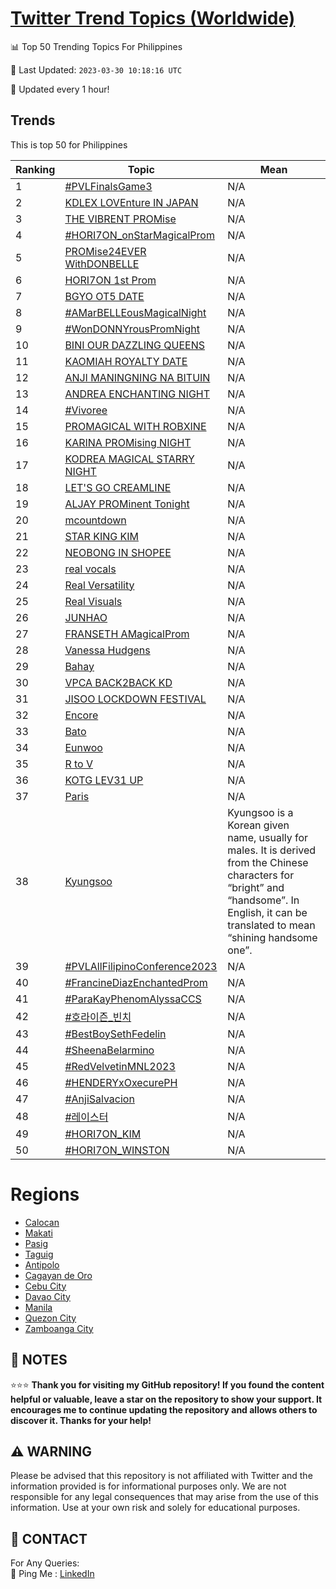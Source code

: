 [Twitter Trend Topics (Worldwide)](https://github.com/ErcinDedeoglu/Twitter-Trend-Topics)
==========


📊 Top 50 Trending Topics For Philippines

📆 Last Updated: `2023-03-30 10:18:16 UTC`

🔧 Updated every 1 hour!


## Trends

This is top 50 for Philippines

| Ranking | Topic | Mean |
| ------- | ------------ | ------------ |
| 1 | [#PVLFinalsGame3](http://twitter.com/search?q=%23PVLFinalsGame3) | N/A |
| 2 | [KDLEX LOVEnture IN JAPAN](http://twitter.com/search?q=KDLEX+LOVEnture+IN+JAPAN) | N/A |
| 3 | [THE VIBRENT PROMise](http://twitter.com/search?q=THE+VIBRENT+PROMise) | N/A |
| 4 | [#HORI7ON_onStarMagicalProm](http://twitter.com/search?q=%23HORI7ON_onStarMagicalProm) | N/A |
| 5 | [PROMise24EVER WithDONBELLE](http://twitter.com/search?q=PROMise24EVER+WithDONBELLE) | N/A |
| 6 | [HORI7ON 1st Prom](http://twitter.com/search?q=HORI7ON+1st+Prom) | N/A |
| 7 | [BGYO OT5 DATE](http://twitter.com/search?q=BGYO+OT5+DATE) | N/A |
| 8 | [#AMarBELLEousMagicalNight](http://twitter.com/search?q=%23AMarBELLEousMagicalNight) | N/A |
| 9 | [#WonDONNYrousPromNight](http://twitter.com/search?q=%23WonDONNYrousPromNight) | N/A |
| 10 | [BINI OUR DAZZLING QUEENS](http://twitter.com/search?q=BINI+OUR+DAZZLING+QUEENS) | N/A |
| 11 | [KAOMIAH ROYALTY DATE](http://twitter.com/search?q=KAOMIAH+ROYALTY+DATE) | N/A |
| 12 | [ANJI MANINGNING NA BITUIN](http://twitter.com/search?q=ANJI+MANINGNING+NA+BITUIN) | N/A |
| 13 | [ANDREA ENCHANTING NIGHT](http://twitter.com/search?q=ANDREA+ENCHANTING+NIGHT) | N/A |
| 14 | [#Vivoree](http://twitter.com/search?q=%23Vivoree) | N/A |
| 15 | [PROMAGICAL WITH ROBXINE](http://twitter.com/search?q=PROMAGICAL+WITH+ROBXINE) | N/A |
| 16 | [KARINA PROMising NIGHT](http://twitter.com/search?q=KARINA+PROMising+NIGHT) | N/A |
| 17 | [KODREA MAGICAL STARRY NIGHT](http://twitter.com/search?q=KODREA+MAGICAL+STARRY+NIGHT) | N/A |
| 18 | [LET'S GO CREAMLINE](http://twitter.com/search?q=LET%27S+GO+CREAMLINE) | N/A |
| 19 | [ALJAY PROMinent Tonight](http://twitter.com/search?q=ALJAY+PROMinent+Tonight) | N/A |
| 20 | [mcountdown](http://twitter.com/search?q=mcountdown) | N/A |
| 21 | [STAR KING KIM](http://twitter.com/search?q=STAR+KING+KIM) | N/A |
| 22 | [NEOBONG IN SHOPEE](http://twitter.com/search?q=NEOBONG+IN+SHOPEE) | N/A |
| 23 | [real vocals](http://twitter.com/search?q=real+vocals) | N/A |
| 24 | [Real Versatility](http://twitter.com/search?q=Real+Versatility) | N/A |
| 25 | [Real Visuals](http://twitter.com/search?q=Real+Visuals) | N/A |
| 26 | [JUNHAO](http://twitter.com/search?q=JUNHAO) | N/A |
| 27 | [FRANSETH AMagicalProm](http://twitter.com/search?q=FRANSETH+AMagicalProm) | N/A |
| 28 | [Vanessa Hudgens](http://twitter.com/search?q=Vanessa+Hudgens) | N/A |
| 29 | [Bahay](http://twitter.com/search?q=Bahay) | N/A |
| 30 | [VPCA BACK2BACK KD](http://twitter.com/search?q=VPCA+BACK2BACK+KD) | N/A |
| 31 | [JISOO LOCKDOWN FESTIVAL](http://twitter.com/search?q=JISOO+LOCKDOWN+FESTIVAL) | N/A |
| 32 | [Encore](http://twitter.com/search?q=Encore) | N/A |
| 33 | [Bato](http://twitter.com/search?q=Bato) | N/A |
| 34 | [Eunwoo](http://twitter.com/search?q=Eunwoo) | N/A |
| 35 | [R to V](http://twitter.com/search?q=R+to+V) | N/A |
| 36 | [KOTG LEV31 UP](http://twitter.com/search?q=KOTG+LEV31+UP) | N/A |
| 37 | [Paris](http://twitter.com/search?q=Paris) | N/A |
| 38 | [Kyungsoo](http://twitter.com/search?q=Kyungsoo) | Kyungsoo is a Korean given name, usually for males. It is derived from the Chinese characters for “bright” and “handsome”. In English, it can be translated to mean “shining handsome one”. |
| 39 | [#PVLAllFilipinoConference2023](http://twitter.com/search?q=%23PVLAllFilipinoConference2023) | N/A |
| 40 | [#FrancineDiazEnchantedProm](http://twitter.com/search?q=%23FrancineDiazEnchantedProm) | N/A |
| 41 | [#ParaKayPhenomAlyssaCCS](http://twitter.com/search?q=%23ParaKayPhenomAlyssaCCS) | N/A |
| 42 | [#호라이즌_빈치](http://twitter.com/search?q=%23%ed%98%b8%eb%9d%bc%ec%9d%b4%ec%a6%8c_%eb%b9%88%ec%b9%98) | N/A |
| 43 | [#BestBoySethFedelin](http://twitter.com/search?q=%23BestBoySethFedelin) | N/A |
| 44 | [#SheenaBelarmino](http://twitter.com/search?q=%23SheenaBelarmino) | N/A |
| 45 | [#RedVelvetinMNL2023](http://twitter.com/search?q=%23RedVelvetinMNL2023) | N/A |
| 46 | [#HENDERYxOxecurePH](http://twitter.com/search?q=%23HENDERYxOxecurePH) | N/A |
| 47 | [#AnjiSalvacion](http://twitter.com/search?q=%23AnjiSalvacion) | N/A |
| 48 | [#레이스터](http://twitter.com/search?q=%23%eb%a0%88%ec%9d%b4%ec%8a%a4%ed%84%b0) | N/A |
| 49 | [#HORI7ON_KIM](http://twitter.com/search?q=%23HORI7ON_KIM) | N/A |
| 50 | [#HORI7ON_WINSTON](http://twitter.com/search?q=%23HORI7ON_WINSTON) | N/A |



# Regions

* [Calocan](</Philippines/Calocan.md>)
* [Makati](</Philippines/Makati.md>)
* [Pasig](</Philippines/Pasig.md>)
* [Taguig](</Philippines/Taguig.md>)
* [Antipolo](</Philippines/Antipolo.md>)
* [Cagayan de Oro](</Philippines/Cagayan de Oro.md>)
* [Cebu City](</Philippines/Cebu City.md>)
* [Davao City](</Philippines/Davao City.md>)
* [Manila](</Philippines/Manila.md>)
* [Quezon City](</Philippines/Quezon City.md>)
* [Zamboanga City](</Philippines/Zamboanga City.md>)



## 📝 NOTES

⭐⭐⭐ **Thank you for visiting my GitHub repository! If you found the content helpful or valuable, leave a star on the repository to show your support. It encourages me to continue updating the repository and allows others to discover it. Thanks for your help!**


## ⚠️ WARNING

Please be advised that this repository is not affiliated with Twitter and the information provided is for informational purposes only. We are not responsible for any legal consequences that may arise from the use of this information. Use at your own risk and solely for educational purposes.


## 📨 CONTACT

 For Any Queries:  
            🏓 Ping Me : [LinkedIn](https://www.linkedin.com/in/ercindedeoglu/)
